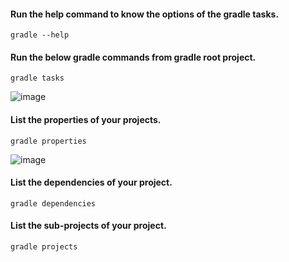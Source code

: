 #### Run the help command to know the options of the gradle tasks.

    gradle --help

#### Run the below gradle commands from gradle root project.

    gradle tasks

![image](https://user-images.githubusercontent.com/24622526/43761917-05adb994-9a16-11e8-9585-d4b80e1a4540.png)

#### List the properties of your projects.

    gradle properties
    
![image](https://user-images.githubusercontent.com/24622526/43761994-3fc64704-9a16-11e8-9a4a-6bf89bf792a2.png)

#### List the dependencies of your project.

    gradle dependencies
    
#### List the sub-projects of your project.

    gradle projects 



